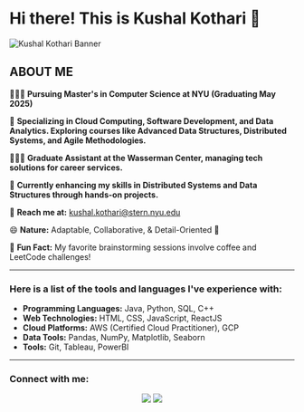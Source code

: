 # Hi there! This is Kushal Kothari 👋

![Kushal Kothari Banner](https://github.com/Kushal-kothari/Kushal-kothari/blob/main/Kushal-kothari-banner.png)


## ABOUT ME

👨🏻‍🎓 **Pursuing Master's in Computer Science at NYU (Graduating May 2025)**

🌱 **Specializing in Cloud Computing, Software Development, and Data Analytics. Exploring courses like Advanced Data Structures, Distributed Systems, and Agile Methodologies.**

👨🏻‍💻 **Graduate Assistant at the Wasserman Center, managing tech solutions for career services.**

🔧 **Currently enhancing my skills in Distributed Systems and Data Structures through hands-on projects.**

📧 **Reach me at:** kushal.kothari@stern.nyu.edu

😄 **Nature:** Adaptable, Collaborative, & Detail-Oriented 🎯

🎉 **Fun Fact:** My favorite brainstorming sessions involve coffee and LeetCode challenges!

---

### Here is a list of the tools and languages I've experience with:

- **Programming Languages:** Java, Python, SQL, C++  
- **Web Technologies:** HTML, CSS, JavaScript, ReactJS  
- **Cloud Platforms:** AWS (Certified Cloud Practitioner), GCP  
- **Data Tools:** Pandas, NumPy, Matplotlib, Seaborn  
- **Tools:** Git, Tableau, PowerBI  

---

<h3 align="left">Connect with me:</h3>
<p align='center'>
  <a href="https://www.linkedin.com/in/kushal-kothari//" alr="LinkedIn">
    <img src="https://img.shields.io/badge/-LinkedIn-violet?logo=LinkedIn&logoColor=black" /></a>

  <a href="mailto:kushal.kothari@stern.nyu.edu" alr="Medium">
    <img src="https://img.shields.io/badge/-Outlook-violet?logo=Outlook&logoColor=black" /></a>
  
<p align='left'>
  
